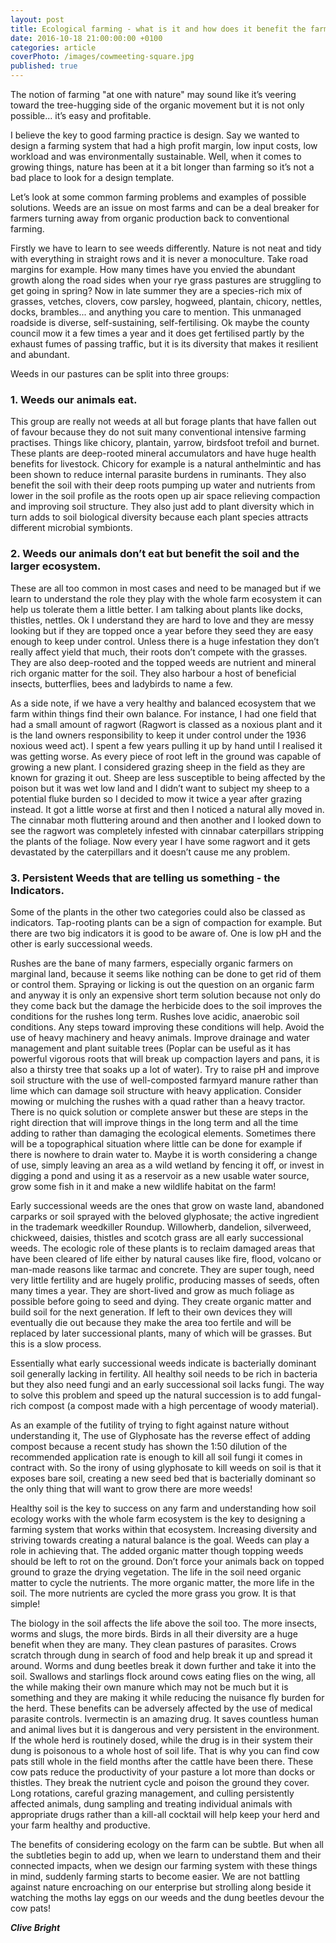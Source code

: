 ```yaml
---
layout: post
title: Ecological farming - what is it and how does it benefit the farmer?
date: 2016-10-18 21:00:00:00 +0100
categories: article
coverPhoto: /images/cowmeeting-square.jpg
published: true
---
```


The notion of farming "at one with nature" may sound like it’s veering toward the tree-hugging side of the organic movement but it is not only possible... it’s easy and profitable.

I believe the key to good farming practice is design. Say we wanted to design a farming system that had a high profit margin, low input costs, low workload and was environmentally sustainable. Well, when it comes to growing things, nature has been at it a bit longer than farming so it’s not a bad place to look for a design template.

Let’s look at some common farming problems and examples of possible solutions. Weeds are an issue on most farms and can be a deal breaker for farmers turning away from organic production back to conventional farming.

Firstly we have to learn to see weeds differently. Nature is not neat and tidy with everything in straight rows and it is never a monoculture. Take road margins for example. How many times have you envied the abundant growth along the road sides when your rye grass pastures are struggling to get going in spring? Now in late summer they are a species-rich mix of grasses, vetches, clovers, cow parsley, hogweed, plantain, chicory, nettles, docks, brambles... and anything you care to mention.  This unmanaged roadside is diverse, self-sustaining, self-fertilising.  Ok maybe the county council mow it a few times a year and it does get fertilised partly by the exhaust fumes of passing traffic, but it is its diversity that makes it resilient and abundant.


Weeds in our pastures can be split into three groups:

### 1. Weeds our animals eat.

This group are really not weeds at all but forage plants that have fallen out of favour because they do not suit many conventional intensive farming practises. Things like chicory, plantain, yarrow, birdsfoot trefoil and burnet. These plants are deep-rooted mineral accumulators and have huge health benefits for livestock. Chicory for example is a natural anthelmintic and has been shown to reduce internal parasite burdens in ruminants. They also benefit the soil with their deep roots pumping up water and nutrients from lower in the soil profile as the roots open up air space relieving compaction and improving soil structure. They also just add to plant diversity which in turn adds to soil biological diversity because each plant species attracts different microbial symbionts.

### 2. Weeds our animals don’t eat but benefit the soil and the larger ecosystem.

These are all too common in most cases and need to be managed but if we learn to understand the role they play with the whole farm ecosystem it can help us tolerate them a little better. I am talking about plants like docks, thistles, nettles. Ok I understand they are hard to love and they are messy looking but if they are topped once a year before they seed they are easy enough to keep under control. Unless there is a huge infestation they don’t really affect yield that much, their roots don’t compete with the grasses. They are also deep-rooted and the topped weeds are nutrient and mineral rich organic matter for the soil. They also harbour a host of beneficial insects, butterflies, bees and ladybirds to name a few.

As a side note, if we have a very healthy and balanced ecosystem that we farm within things find their own balance. For instance, I had one field that had a small amount of ragwort (Ragwort is classed as a noxious plant and it is the land owners responsibility to keep it under control under the 1936 noxious weed act).  I spent a few years pulling it up by hand until I realised it was getting worse. As every piece of root left in the ground was capable of growing a new plant. I considered grazing sheep in the field as they are known for grazing it out. Sheep are less susceptible to being affected by the poison but it was wet low land and I didn’t want to subject my sheep to a potential fluke burden so I decided to mow it twice a year after grazing instead. It got a little worse at first and then I noticed a natural ally moved in. The cinnabar moth fluttering around and then another and I looked down to see the ragwort was completely infested with cinnabar caterpillars stripping the plants of the foliage. Now every year I have some ragwort and it gets devastated by the caterpillars and it doesn’t cause me any problem.

### 3. Persistent Weeds that are telling us something - the Indicators.

Some of the plants in the other two categories could also be classed as indicators. Tap-rooting plants can be a sign of compaction for example. But there are two big indicators it is good to be aware of. One is low pH and the other is early successional weeds.

Rushes are the bane of many farmers, especially organic farmers on marginal land, because it seems like nothing can be done to get rid of them or control them. Spraying or licking is out the question on an organic farm and anyway it is only an expensive short term solution because not only do they come back but the damage the herbicide does to the soil improves the conditions for the rushes long term. Rushes love acidic, anaerobic soil conditions. Any steps toward improving these conditions will help. Avoid the use of heavy machinery and heavy animals. Improve drainage and water management and plant suitable trees (Poplar can be useful as it has powerful vigorous roots that will break up compaction layers and pans, it is also a thirsty tree that soaks up a lot of water). Try to raise pH and improve soil structure with the use of well-composted farmyard manure rather than lime which can damage soil structure with heavy application. Consider mowing or mulching the rushes with a quad rather than a heavy tractor. There is no quick solution or complete answer but these are steps in the right direction that will improve things in the long term and all the time adding to rather than damaging the ecological elements. Sometimes there will be a topographical situation where little can be done for example if there is nowhere to drain water to. Maybe it is worth considering a change of use, simply leaving an area as a wild wetland by fencing it off, or invest in digging a pond and using it as a reservoir as a new usable water source, grow some fish in it and make a new wildlife habitat on the farm!

Early successional weeds are the ones that grow on waste land, abandoned carparks or soil sprayed with the beloved glyphosate; the active ingredient in the trademark weedkiller Roundup.  Willowherb, dandelion, silverweed, chickweed, daisies, thistles and scotch grass are all early successional weeds. The ecologic role of these plants is to reclaim damaged areas that have been cleared of life either by natural causes like fire, flood, volcano or man-made reasons like tarmac and concrete. They are super tough, need very little fertility and are hugely prolific, producing masses of seeds, often many times a year. They are short-lived and grow as much foliage as possible before going to seed and dying. They create organic matter and build soil for the next generation. If left to their own devices they will eventually die out because they make the area too fertile and will be replaced by later successional plants, many of which will be grasses. But this is a slow process.

Essentially what early successional weeds indicate is bacterially dominant soil generally lacking in fertility. All healthy soil needs to be rich in bacteria but they also need fungi and an early successional soil lacks fungi. The way to solve this problem and speed up the natural succession is to add fungal-rich compost (a compost made with a high percentage of woody material).

As an example of the futility of trying to fight against nature without understanding it, The use of Glyphosate has the reverse effect of adding compost because a recent study has shown the 1:50 dilution of the recommended application rate is enough to kill all soil fungi it comes in contract with. So the irony of using glyphosate to kill weeds on soil is that it exposes bare soil, creating a new seed bed that is bacterially dominant so the only thing that will want to grow there are more weeds!

Healthy soil is the key to success on any farm and understanding how soil ecology works with the whole farm ecosystem is the key to designing a farming system that works within that ecosystem. Increasing diversity and striving towards creating a natural balance is the goal. Weeds can play a role in achieving that. The added organic matter though topping weeds should be left to rot on the ground. Don’t force your animals back on topped ground to graze the drying vegetation. The life in the soil need organic matter to cycle the nutrients. The more organic matter, the more life in the soil. The more nutrients are cycled the more grass you grow. It is that simple!

The biology in the soil affects the life above the soil too. The more insects, worms and slugs, the more birds. Birds in all their diversity are a huge benefit when they are many. They clean pastures of parasites. Crows scratch through dung in search of food and help break it up and spread it around. Worms and dung beetles break it down further and take it into the soil. Swallows and starlings flock around cows eating flies on the wing, all the while making their own manure which may not be much but it is something and they are making it while reducing the nuisance fly burden for the herd. These benefits can be adversely affected by the use of medical parasite controls. Ivermectin is an amazing drug. It saves countless human and animal lives but it is dangerous and very persistent in the environment. If the whole herd is routinely dosed, while the drug is in their system their dung is poisonous to a whole host of soil life. That is why you can find cow pats still whole in the field months after the cattle have been there. These cow pats reduce the productivity of your pasture a lot more than docks or thistles. They break the nutrient cycle and poison the ground they cover. Long rotations, careful grazing management, and culling persistently affected animals, dung sampling and treating individual animals with appropriate drugs rather than a kill-all cocktail will help keep your herd and your farm healthy and productive.

The benefits of considering ecology on the farm can be subtle. But when all the subtleties begin to add up, when we learn to understand them and their connected impacts, when we design our farming system with these things in mind, suddenly farming starts to become easier. We are not battling against nature encroaching on our enterprise but strolling along beside it watching the moths lay eggs on our weeds and the dung beetles devour the cow pats!

***Clive Bright***

